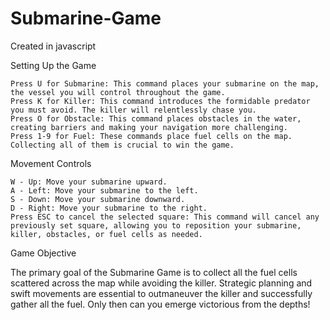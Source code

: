 # Submarine-Game
Created in javascript


Setting Up the Game

    Press U for Submarine: This command places your submarine on the map, the vessel you will control throughout the game.
    Press K for Killer: This command introduces the formidable predator you must avoid. The killer will relentlessly chase you.
    Press O for Obstacle: This command places obstacles in the water, creating barriers and making your navigation more challenging.
    Press 1-9 for Fuel: These commands place fuel cells on the map. Collecting all of them is crucial to win the game.

Movement Controls

    W - Up: Move your submarine upward.
    A - Left: Move your submarine to the left.
    S - Down: Move your submarine downward.
    D - Right: Move your submarine to the right.
    Press ESC to cancel the selected square: This command will cancel any previously set square, allowing you to reposition your submarine, killer, obstacles, or fuel cells as needed.

Game Objective

The primary goal of the Submarine Game is to collect all the fuel cells scattered across the map while avoiding the killer. Strategic planning and swift movements are essential to outmaneuver the killer and successfully gather all the fuel. Only then can you emerge victorious from the depths!
